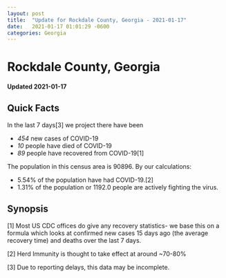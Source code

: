 ```yaml
---
layout: post
title:  "Update for Rockdale County, Georgia - 2021-01-17"
date:   2021-01-17 01:01:29 -0600
categories: Georgia
---
```


# Rockdale County, Georgia
#### Updated 2021-01-17

## Quick Facts

In the last 7 days[3] we project there have been
- *454* new cases of COVID-19
- *10* people have died of COVID-19
- *89* people have recovered from COVID-19[1]

The population in this census area is 90896. By our calculations:
- 5.54% of the population have had COVID-19.[2]
- 1.31% of the population or 1192.0 people are actively fighting the virus.

## Synopsis




[1] Most US CDC offices do give any recovery statistics- we base this on a formula which looks at confirmed new cases
15 days ago (the average recovery time) and deaths over the last 7 days.

[2] Herd Immunity is thought to take effect at around ~70-80%

[3] Due to reporting delays, this data may be incomplete.
 
    